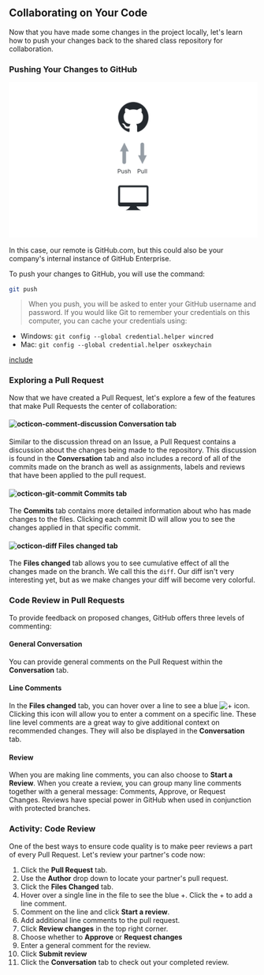 ## Collaborating on Your Code

Now that you have made some changes in the project locally, let's learn how to push your changes back to the shared class repository for collaboration.

### Pushing Your Changes to GitHub

![Pushing to GitHub](./img/push-pull.png)

In this case, our remote is GitHub.com, but this could also be your company's internal instance of GitHub Enterprise.

To push your changes to GitHub, you will use the command:

```sh
git push
```

> When you push, you will be asked to enter your GitHub username and password. If you would like Git to remember your credentials on this computer, you can cache your credentials using:

- Windows: `git config --global credential.helper wincred`
- Mac: `git config --global credential.helper osxkeychain`

[include](07a_activity_create_pull_request.md ':include')

### Exploring a Pull Request

Now that we have created a Pull Request, let's explore a few of the features that make Pull Requests the center of collaboration:

#### ![octicon-comment-discussion] Conversation tab

Similar to the discussion thread on an Issue, a Pull Request contains a discussion about the changes being made to the repository. This discussion is found in the **Conversation** tab and also includes a record of all of the commits made on the branch as well as assignments, labels and reviews that have been applied to the pull request.

#### ![octicon-git-commit] Commits tab

The **Commits** tab contains more detailed information about who has made changes to the files. Clicking each commit ID will allow you to see the changes applied in that specific commit.

#### ![octicon-diff] Files changed tab

The **Files changed** tab allows you to see cumulative effect of all the changes made on the branch. We call this the `diff`. Our diff isn't very interesting yet, but as we make changes your diff will become very colorful.

### Code Review in Pull Requests

To provide feedback on proposed changes, GitHub offers three levels of commenting:

#### General Conversation

You can provide general comments on the Pull Request within the **Conversation** tab.

#### Line Comments

In the **Files changed** tab, you can hover over a line to see a blue ![`+`][octicon-diff-added] icon. Clicking this icon will allow you to enter a comment on a specific line. These line level comments are a great way to give additional context on recommended changes. They will also be displayed in the **Conversation** tab.

#### Review

When you are making line comments, you can also choose to **Start a Review**. When you create a review, you can group many line comments together with a general message: Comments, Approve, or Request Changes. Reviews have special power in GitHub when used in conjunction with protected branches.

### Activity: Code Review

One of the best ways to ensure code quality is to make peer reviews a part of every Pull Request. Let's review your partner's code now:

1. Click the **Pull Request** tab.
1. Use the **Author** drop down to locate your partner's pull request.
1. Click the **Files Changed** tab.
1. Hover over a single line in the file to see the blue +. Click the + to add a line comment.
1. Comment on the line and click **Start a review**.
1. Add additional line comments to the pull request.
1. Click **Review changes** in the top right corner.
1. Choose whether to **Approve** or **Request changes**
1. Enter a general comment for the review.
1. Click **Submit review**
1. Click the **Conversation** tab to check out your completed review.

[octicon-comment-discussion]:https://unpkg.com/octicons/build/svg/comment-discussion.svg

[octicon-diff]:https://unpkg.com/octicons/build/svg/diff.svg

[octicon-diff-added]: https://unpkg.com/octicons/build/svg/diff-added.svg

[octicon-git-commit]:https://unpkg.com/octicons/build/svg/git-commit.svg
